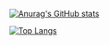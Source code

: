[![Anurag's GitHub stats](https://github-readme-stats.vercel.app/api?username=Tiago-Patricio&theme=vue&count_private=true&show_icons=true)](https://github.com/anuraghazra/github-readme-stats)

[![Top Langs](https://github-readme-stats.vercel.app/api/top-langs/?username=Tiago-Patricio&hide=html&theme=vue)](https://github.com/anuraghazra/github-readme-stats)





